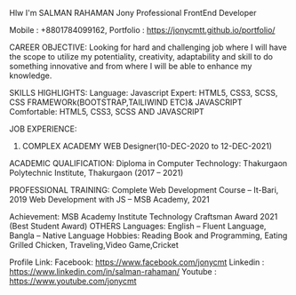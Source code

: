 Hlw I'm SALMAN RAHAMAN Jony
Professional FrontEnd Developer


Mobile : +8801784099162,
Portfolio : https://jonycmtt.github.io/portfolio/

CAREER OBJECTIVE:
Looking for hard and challenging job where I will have the scope to utilize my potentiality,
creativity, adaptability and skill to do something innovative and from where I will be able to
enhance my knowledge.

SKILLS HIGHLIGHTS:
Language: Javascript
Expert: HTML5, CSS3, SCSS, CSS FRAMEWORk(BOOTSTRAP,TAILIWIND ETC)& JAVASCRIPT
Comfortable: HTML5, CSS3, SCSS AND JAVASCRIPT

JOB EXPERIENCE:
1. COMPLEX ACADEMY
WEB Designer(10-DEC-2020 to 12-DEC-2021)

ACADEMIC QUALIFICATION:
Diploma in Computer Technology: Thakurgaon Polytechnic Institute, Thakurgaon (2017 – 2021)

PROFESSIONAL TRAINING:
Complete Web Development Course – It-Bari, 2019
Web Development with JS – MSB Academy, 2021

Achievement: MSB Academy Institute Technology Craftsman Award 2021 (Best Student Award)
OTHERS
Languages: English – Fluent Language, Bangla – Native Language
Hobbies: Reading Book and Programming, Eating Grilled Chicken, Traveling,Video Game,Cricket

Profile Link:
Facebook: https://www.facebook.com/jonycmt
Linkedin : https://www.linkedin.com/in/salman-rahaman/
Youtube : https://www.youtube.com/jonycmt

<!---
jonycmtt/jonycmtt is a ✨ special ✨ repository because its `README.md` (this file) appears on your GitHub profile.
You can click the Preview link to take a look at your changes.
--->
